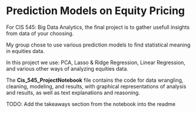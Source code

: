 # Prediction Models on Equity Pricing


For CIS 545: Big Data Analytics, the final project is to gather usefull insights from data of your choosing.

My group chose to use various prediction models to find statistical meaning in equities data.

In this project we use: PCA, Lasso & Ridge Regression, Linear Regression, and various other ways of analyzing equities data. 

The **Cis_545_ProjectNotebook** file contains the code for data wrangling, cleaning, modeling, and results, with graphical representations of analysis and results, as well as text explanations and reasoning. 

TODO: Add the takeaways section from the notebook into the readme
